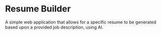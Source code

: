 # Resume Builder
A simple web application that allows for a specific resume to be generated based upon a provided job description, using AI.

